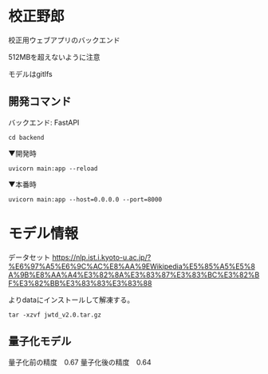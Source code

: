 # 校正野郎
校正用ウェブアプリのバックエンド

512MBを超えないように注意

モデルはgitlfs

## 開発コマンド

バックエンド: FastAPI

`cd backend`

▼開発時

`uvicorn main:app --reload`

▼本番時

`uvicorn main:app --host=0.0.0.0 --port=8000`


# モデル情報

データセット
https://nlp.ist.i.kyoto-u.ac.jp/?%E6%97%A5%E6%9C%AC%E8%AA%9EWikipedia%E5%85%A5%E5%8A%9B%E8%AA%A4%E3%82%8A%E3%83%87%E3%83%BC%E3%82%BF%E3%82%BB%E3%83%83%E3%83%88

よりdataにインストールして解凍する。

`tar -xzvf jwtd_v2.0.tar.gz`


## 量子化モデル
量子化前の精度　0.67
量子化後の精度　0.64
